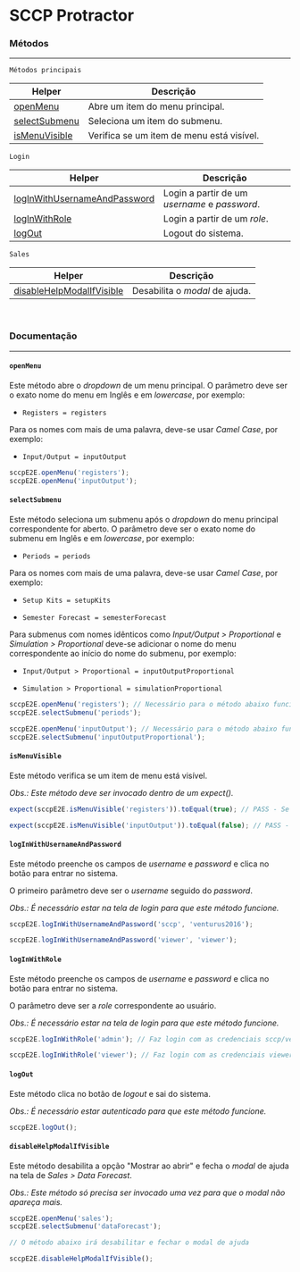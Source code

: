 # SCCP Protractor

### Métodos
-----------

`Métodos principais`

| Helper | Descrição |
| ------ | ------ |
| [openMenu](#openmenu) | Abre um item do menu principal. |
| [selectSubmenu](#selectsubmenu) | Seleciona um item do submenu. |
| [isMenuVisible](#ismenuvisible) | Verifica se um item de menu está visível. |

`Login`

| Helper | Descrição |
| ------ | ------ |
| [logInWithUsernameAndPassword](#loginwithusernameandpassword) | Login a partir de um *username* e *password*. |
| [logInWithRole](#loginwithrole) | Login a partir de um *role*. |
| [logOut](#logout) | Logout do sistema. |

`Sales`

| Helper | Descrição |
| ------ | ------ |
| [disableHelpModalIfVisible](#disablehelpmodalifvisible) | Desabilita o *modal* de ajuda. |

&nbsp;

### Documentação
----------------

<!---
-
- openMenu
-
-->

#### ```openMenu```
Este método abre o *dropdown* de um menu principal. O parâmetro deve ser o
exato nome do menu em Inglês e em *lowercase*, por exemplo:

- `Registers = registers`

Para os nomes com mais de uma palavra, deve-se usar *Camel Case*, por exemplo:

- `Input/Output = inputOutput`

```javascript
sccpE2E.openMenu('registers');
sccpE2E.openMenu('inputOutput');
```

<!---
-
- selectSubmenu
-
-->

#### ```selectSubmenu```
Este método seleciona um submenu após o *dropdown* do menu principal correspondente
for aberto. O parâmetro deve ser o exato nome do submenu em Inglês e em
*lowercase*, por exemplo:

- `Periods = periods`

Para os nomes com mais de uma palavra, deve-se usar *Camel Case*, por exemplo:

- `Setup Kits = setupKits`

- `Semester Forecast = semesterForecast`

Para submenus com nomes idênticos como *Input/Output > Proportional* e
*Simulation > Proportional* deve-se adicionar o nome do menu correspondente
ao início do nome do submenu, por exemplo:

- `Input/Output > Proportional = inputOutputProportional`

- `Simulation > Proportional = simulationProportional`

```javascript
sccpE2E.openMenu('registers'); // Necessário para o método abaixo funcionar
sccpE2E.selectSubmenu('periods');

sccpE2E.openMenu('inputOutput'); // Necessário para o método abaixo funcionar
sccpE2E.selectSubmenu('inputOutputProportional');
```

<!---
-
- isMenuVisible
-
-->

#### ```isMenuVisible```
Este método verifica se um item de menu está visível.

*Obs.: Este método deve ser invocado dentro de um expect().*

```javascript
expect(sccpE2E.isMenuVisible('registers')).toEqual(true); // PASS - Se o menu estiver visível

expect(sccpE2E.isMenuVisible('inputOutput')).toEqual(false); // PASS - Se o menu não estiver visível
```

<!---
-
- logInWithUsernameAndPassword
-
-->

#### ```logInWithUsernameAndPassword```
Este método preenche os campos de *username* e *password* e clica no botão
para entrar no sistema.

O primeiro parâmetro deve ser o *username* seguido do *password*.

*Obs.: É necessário estar na tela de login para que este método funcione.*

```javascript
sccpE2E.logInWithUsernameAndPassword('sccp', 'venturus2016');

sccpE2E.logInWithUsernameAndPassword('viewer', 'viewer');
```

<!---
-
- logInWithRole
-
-->

#### ```logInWithRole```
Este método preenche os campos de *username* e *password* e clica no botão
para entrar no sistema.

O parâmetro deve ser a *role* correspondente ao usuário.

*Obs.: É necessário estar na tela de login para que este método funcione.*

```javascript
sccpE2E.logInWithRole('admin'); // Faz login com as credenciais sccp/venturus2016

sccpE2E.logInWithRole('viewer'); // Faz login com as credenciais viewer/viewer
```

<!---
-
- logOut
-
-->

#### ```logOut```
Este método clica no botão de *logout* e sai do sistema.

*Obs.: É necessário estar autenticado para que este método funcione.*

```javascript
sccpE2E.logOut();
```

<!---
-
- disableHelpModalIfVisible
-
-->

#### ```disableHelpModalIfVisible```
Este método desabilita a opção "Mostrar ao abrir" e fecha o *modal* de ajuda na
tela de *Sales > Data Forecast*.

*Obs.: Este método só precisa ser invocado uma vez para que o modal não apareça mais.*

```javascript
sccpE2E.openMenu('sales');
sccpE2E.selectSubmenu('dataForecast');

// O método abaixo irá desabilitar e fechar o modal de ajuda

sccpE2E.disableHelpModalIfVisible();
```
